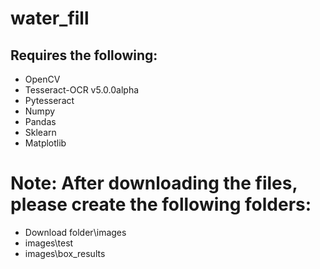 # water_fill

## Requires the following:
* OpenCV
* Tesseract-OCR v5.0.0alpha
* Pytesseract
* Numpy
* Pandas
* Sklearn
* Matplotlib

# Note: After downloading the files, please create the following folders: 
* Download folder\images 
* images\test 
* images\box_results 
